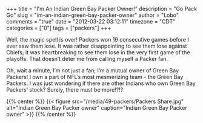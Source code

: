 +++
title = "I'm An Indian Green Bay Packer Owner!"
description = "Go Pack Go"
slug = "im-an-indian-green-bay-packer-owner"
author = "Lobo"
comments = "true"
date = "2012-03-22 03:12:11"
timezone = "CDT"
categories = ["0"]
tags = ["packers"]
+++

Well, the magic spell is over! Packers won 19 consecutive games before I ever saw them lose. It was rather disappointing to see them lose against Chiefs; it was heartbreaking to see them lose in the very first game of the playoffs. That doesn’t deter me from calling myself a Packer fan.

Oh, wait a minute, I’m not just a fan; I’m a mutual owner of Green Bay Packers! I own a part of NFL’s most mesmerizing team - the Green Bay Packers. I was just wondering if there are other Indians who own Green Bay Packers’ stock? Surely, there must be more!?!?

{{% center %}}
{{< figure src="/media/49-packers/Packers Share.jpg" alt="Indian Green Bay Packer owner" caption="Indian Green Bay Packer owner" >}}
{{% /center %}}

